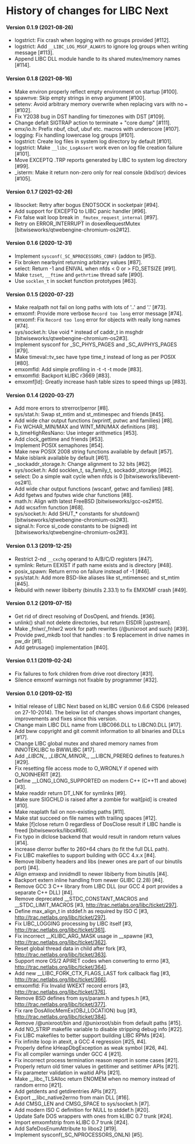 # History of changes for LIBC Next

#### Version 0.1.9 (2021-08-26)

* logstrict: Fix crash when logging with no groups provided [#112].
* logstrict: Add `__LIBC_LOG_MSGF_ALWAYS` to ignore log groups when writing message [#113].
* Append LIBC DLL module handle to its shared mutex/memory names [#114].

#### Version 0.1.8 (2021-08-16)

* Make environ properly reflect empty environment on startup [#100].
* spawnve: Skip empty strings in envp argument [#100].
* setenv: Avoid arbitrary memory overwrite when replacing vars with no `=` [#102].
* Fix Y2038 bug in DST handling for timezones with DST [#109].
* Change defalt SIGTRAP action to terminate + "core dump" [#111].
* emx/io.h: Prefix nbuf, cbuf, ubuf etc. macros with underscore [#107].
* logging: Fix handling lowercase log groups [#101].
* logstrict: Create log files in system log directory by default [#101].
* logstrict: Make `__libc_LogAssert` work even on log file creation failure [#101].
* Move EXCEPTQ .TRP reports generated by LIBC to system log directory [#99].
* \_isterm: Make it return non-zero only for real console (kbd/scr) devices [#105].

#### Version 0.1.7 (2021-02-26)

* libsocket: Retry after bogus ENOTSOCK in socketpair [#94].
* Add support for EXCEPTQ to LIBC panic handler [#96].
* Fix false wait loop break in `_fmutex_request_internal` [#97].
* Retry on ERROR_INTERRUPT in dosexRequestMutex [bitwiseworks/qtwebengine-chromium-os2#12].

#### Version 0.1.6 (2020-12-31)

* Implement `sysconf(_SC_NPROCESSORS_CONF)` (addon to [#5]).
* Fix broken nearbyint returning arbitrary values [#87].
* select: Return -1 and ENIVAL when nfds < 0 or > FD_SETSIZE [#91].
* Make `tzset`, `__ftime` and `gethrtime` thread safe [#90].
* Use `socklen_t` in socket function prototypes [#63].

#### Version 0.1.5 (2020-07-22)

* Make realpath not fail on long paths with lots of '..' and '.' [#73].
* emxomf: Provide more verbose `Record too long` error message [#74].
* emxomf: Fix `Record too long` error for objects with really long names [#74].
* sys/socket.h: Use void * instead of caddr_t in msghdr [bitwiseworks/qtwebengine-chromium-os2#3].
* Implement sysconf for _SC_PHYS_PAGES and _SC_AVPHYS_PAGES [#79].
* Make timeval::tv_sec have type time_t instead of long as per POSIX [#80].
* emxomfld: Add simple profiling in -t -t -t mode [#83].
* emxomfld: Backport kLIBC r3669 [#83].
* emxomf[ld]: Greatly increase hash table sizes to speed things up [#83].

#### Version 0.1.4 (2020-03-27)

* Add more errors to strerror/perror [#8].
* sys/stat.h: Swap st_mtim and st_mtimespec and friends [#45].
* Add wide char output functions (wprintf, putwc and families) [#8].
* Fix WCHAR_MIN/MAX and WINT_MIN/MAX definitions [#8].
* b_timeHighResNano: Use integer arithmetics [#53].
* Add clock_gettime and friends [#53].
* Implement POSIX semaphores [#54].
* Make new POSIX 2008 string functions available by default [#57].
* Make isblank available by default [#61].
* _sockaddr_storage.h: Change alignment to 32 bits [#62].
* sys/socket.h: Add socklen_t, sa_family_t, sockaddr_storage [#62].
* select: Do a simple wait cycle when nfds is 0 [bitwiseworks/libevent-os2#1].
* Add wide char output functions (wscanf, getwc and families) [#8].
* Add fgetws and fputws wide char functions [#8].
* math.h: Align with latest FreeBSD [bitwiseworks/gcc-os2#15].
* Add wcsxfrm function [#68].
* sys/socket.h: Add SHUT_* constants for shutdown() [bitwiseworks/qtwebengine-chromium-os2#3].
* signal.h: Force si_code constants to be (signed) int [bitwiseworks/qtwebengine-chromium-os2#3].

#### Version 0.1.3 (2019-12-25)

* Restrict 2-nd `__cxchg` operand to A/B/C/D registers [#47].
* symlink: Return EEXIST if path name exists and is directory [#48].
* posix_spawn: Return errno on failure instead of -1 [#46].
* sys/stat.h: Add more BSD-like aliases like st_mtimensec and st_mtim [#45].
* Rebuild with newer libiberty (binutils 2.33.1) to fix EMXOMF crash [#49].

#### Version 0.1.2 (2019-07-15)

* Get rid of direct resolving of DosOpenL and friends. [#36].
* unlink() shall not delete directories, but return EISDIR [upstream].
* Make _fnlwr/_fnlwr2 work for path rewrites (/@unixroot and such) [#39].
* Provide pwd_mkdb tool that handles : to $ replacement in drive names in pw_dir [#1].
* Add getrusage() implementation [#40].

#### Version 0.1.1 (2019-02-24)

* Fix failures to fork children from drive root directory [#31].
* Silence emxomf warnings not fixable by programmer [#32].

#### Version 0.1.0 (2019-02-15)

* Initial release of LIBC Next based on kLIBC version 0.6.6 CSD6 (released on 27-10-2014). The below list of changes shows important changes, improvements and fixes since this version.
* Change main LIBC DLL name from LIBC066.DLL to LIBCN0.DLL [#17].
* Add bww copyright and git commit information to all binaries and DLLs [#17].
* Change LIBC global mutex and shared memory names from INNOTEKLIBC to BWWLIBC [#17].
* Add \__LIBCN\__, \__LIBCN_MINOR\__, __LIBCN_PREREQ defines to features.h [#29].
* Fix resetting file access mode to O_WRONLY if opened with O_NOINHERIT [#2].
* Define __LONG_LONG_SUPPORTED on modern C++ (C++11 and above) [#3].
* Make readdir return DT_LNK for symlinks [#9].
* Make sure SIGCHLD is raised after a zombie for wait[pid] is created [#10].
* Make reaplath fail on non-existing paths [#11].
* Make stat succeed on file names with trailing spaces [#12].
* Make [f]close return 0 regardless of DosClose result if LIBC handle is freed [bitwiseworks/libcx#60].
* Fix typo in dlclose backend that would result in random return values [#14].
* Increase dlerror buffer to 260+64 chars (to fit the full DLL path).
* Fix LIBC makefiles to support building with GCC 4.x.x [#4].
* Remove libiberty headers and libs (newer ones are part of our binutils port) [#4].
* Align emxexp and innidmdll to newer libiberty from binutils [#4].
* Backport extern inline handling from newer GLIBC (2.28) [#4].
* Remove GCC 3 C++ library from LIBC DLL (our GCC 4 port provides a separate C++ DLL) [#4].
* Remove deprecated __STDC_CONSTANT_MACROS and __STDC_LIMIT_MACROS [#3, http://trac.netlabs.org/libc/ticket/297].
* Define max_align_t in stddef.h as required by ISO C [#3, http://trac.netlabs.org/libc/ticket/297].
* Fix LIBC_LOGGING processing by LIBC itself [#3, http://trac.netlabs.org/libc/ticket/361].
* Fix incorrect __KLIBC_ARG_MASK usage in __spawne [#3, http://trac.netlabs.org/libc/ticket/362].
* Reset global thread data in child after fork [#3, http://trac.netlabs.org/libc/ticket/363].
* Support more OS/2 APIRET codes when converting to errno [#3, http://trac.netlabs.org/libc/ticket/364].
* Add new __LIBC_FORK_CTX_FLAGS_LAST fork callback flag [#3, http://trac.netlabs.org/libc/ticket/366].
* emxomfld: Fix Invalid WKEXT record errors [#3, http://trac.netlabs.org/libc/ticket/376].
* Remove BSD defines from sys/param.h and types.h [#3, http://trac.netlabs.org/libc/ticket/377].
* Fix rare DosAllocMemEx(OBJ_LOCATION) bug [#3, http://trac.netlabs.org/libc/ticket/384].
* Remove /@unixroot/bin and /@unixroot/sbin from default paths [#15].
* Add NO_STRIP makefile variable to disable stripping debug info [#22].
* Fix LIBC makefiles to better support building LIBC RPMs [#24].
* Fix infinite loop in atexit, a GCC 4 regression [#25, #4].
* Properly define kHeapDbgException as weak symbol [#26, #4].
* Fix all compiler warnings under GCC 4 [#21].
* Fix incorrect process termination reason report in some cases [#21].
* Properly return old timer values in getitimer and setitimer APIs [#21].
* Fix parameter validation in waitid APIs [#21].
* Make __libc_TLSAlloc return ENOMEM when no memory instead of random errno [#21].
* Add getdents and getdirentries APIs [#27].
* Export __libc_native2errno from main DLL [#16].
* Add CMSG_LEN and CMSG_SPACE to sys/socket.h [#7].
* Add modern ISO C definition for NULL to stddef.h [#20].
* Update Safe DOS wrappers with ones from kLIBC 0.7 trunk [#24].
* Import emxomfstrip from kLIBC 0.7 trunk [#24].
* Add SafeDosEnumAttribute to libos2 [#19].
* Implement sysconf(_SC_NPROCESSORS_ONLN) [#5].
